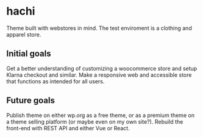 # hachi
Theme built with webstores in mind. The test enviroment is a clothing and apparel store.

## Initial goals
Get a better understanding of customizing a woocommerce store and setup Klarna checkout and similar.
Make a responsive web and accessible store that functions as intended for all users.

## Future goals
Publish theme on either wp.org as a free theme, or as a premium theme on a theme selling platform (or maybe even on my own site?).
Rebuild the front-end with REST API and either Vue or React.
